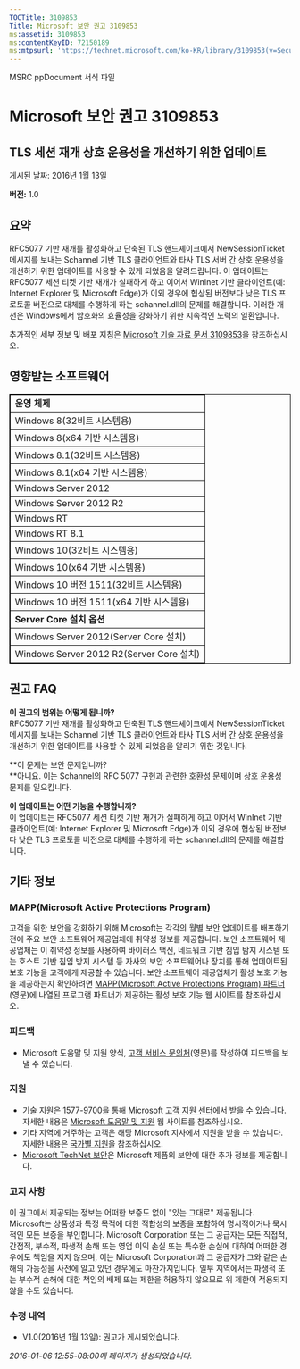 ```yaml
---
TOCTitle: 3109853
Title: Microsoft 보안 권고 3109853
ms:assetid: 3109853
ms:contentKeyID: 72150189
ms:mtpsurl: 'https://technet.microsoft.com/ko-KR/library/3109853(v=Security.10)'
---
```


MSRC ppDocument 서식 파일

Microsoft 보안 권고 3109853
===========================

TLS 세션 재개 상호 운용성을 개선하기 위한 업데이트
--------------------------------------------------

게시된 날짜: 2016년 1월 13일

**버전:** 1.0

요약
----

<span id="sectionToggle0"></span>
RFC5077 기반 재개를 활성화하고 단축된 TLS 핸드셰이크에서 NewSessionTicket 메시지를 보내는 Schannel 기반 TLS 클라이언트와 타사 TLS 서버 간 상호 운용성을 개선하기 위한 업데이트를 사용할 수 있게 되었음을 알려드립니다. 이 업데이트는 RFC5077 세션 티켓 기반 재개가 실패하게 하고 이어서 WinInet 기반 클라이언트(예: Internet Explorer 및 Microsoft Edge)가 이외 경우에 협상된 버전보다 낮은 TLS 프로토콜 버전으로 대체를 수행하게 하는 schannel.dll의 문제를 해결합니다. 이러한 개선은 Windows에서 암호화의 효율성을 강화하기 위한 지속적인 노력의 일환입니다.

추가적인 세부 정보 및 배포 지침은 [Microsoft 기술 자료 문서 3109853](http://support.microsoft.com/ko-kr/kb/3109853)을 참조하십시오.

영향받는 소프트웨어
-------------------

<span id="sectionToggle1"></span>
 
<table style="border:1px solid black;">
<colgroup>
<col width="100%" />
</colgroup>
<tbody>
<tr class="odd">
<td style="border:1px solid black;"><strong>운영 체제</strong></td>
</tr>
<tr class="even">
<td style="border:1px solid black;">Windows 8(32비트 시스템용)</td>
</tr>
<tr class="odd">
<td style="border:1px solid black;">Windows 8(x64 기반 시스템용)</td>
</tr>
<tr class="even">
<td style="border:1px solid black;">Windows 8.1(32비트 시스템용)</td>
</tr>
<tr class="odd">
<td style="border:1px solid black;">Windows 8.1(x64 기반 시스템용)</td>
</tr>
<tr class="even">
<td style="border:1px solid black;">Windows Server 2012</td>
</tr>
<tr class="odd">
<td style="border:1px solid black;">Windows Server 2012 R2</td>
</tr>
<tr class="even">
<td style="border:1px solid black;">Windows RT</td>
</tr>
<tr class="odd">
<td style="border:1px solid black;">Windows RT 8.1</td>
</tr>
<tr class="even">
<td style="border:1px solid black;">Windows 10(32비트 시스템용)</td>
</tr>
<tr class="odd">
<td style="border:1px solid black;">Windows 10(x64 기반 시스템용)</td>
</tr>
<tr class="even">
<td style="border:1px solid black;">Windows 10 버전 1511(32비트 시스템용)</td>
</tr>
<tr class="odd">
<td style="border:1px solid black;">Windows 10 버전 1511(x64 기반 시스템용)</td>
</tr>
<tr class="even">
<td style="border:1px solid black;"><strong>Server Core 설치 옵션</strong></td>
</tr>
<tr class="odd">
<td style="border:1px solid black;">Windows Server 2012(Server Core 설치)</td>
</tr>
<tr class="even">
<td style="border:1px solid black;">Windows Server 2012 R2(Server Core 설치)</td>
</tr>
</tbody>
</table>
  
권고 FAQ  
--------
  
<span id="sectionToggle2"></span>
**이 권고의 범위는 어떻게 됩니까?**   
RFC5077 기반 재개를 활성화하고 단축된 TLS 핸드셰이크에서 NewSessionTicket 메시지를 보내는 Schannel 기반 TLS 클라이언트와 타사 TLS 서버 간 상호 운용성을 개선하기 위한 업데이트를 사용할 수 있게 되었음을 알리기 위한 것입니다.
  
**이 문제는 보안 문제입니까?  
**아니요. 이는 Schannel의 RFC 5077 구현과 관련한 호환성 문제이며 상호 운용성 문제를 일으킵니다.
  
**이 업데이트는 어떤 기능을 수행합니까?**   
이 업데이트는 RFC5077 세션 티켓 기반 재개가 실패하게 하고 이어서 WinInet 기반 클라이언트(예: Internet Explorer 및 Microsoft Edge)가 이외 경우에 협상된 버전보다 낮은 TLS 프로토콜 버전으로 대체를 수행하게 하는 schannel.dll의 문제를 해결합니다.
  
기타 정보  
---------
  
<span id="sectionToggle3"></span>
### MAPP(Microsoft Active Protections Program)
  
고객을 위한 보안을 강화하기 위해 Microsoft는 각각의 월별 보안 업데이트를 배포하기 전에 주요 보안 소프트웨어 제공업체에 취약성 정보를 제공합니다. 보안 소프트웨어 제공업체는 이 취약성 정보를 사용하여 바이러스 백신, 네트워크 기반 침입 탐지 시스템 또는 호스트 기반 침임 방지 시스템 등 자사의 보안 소프트웨어나 장치를 통해 업데이트된 보호 기능을 고객에게 제공할 수 있습니다. 보안 소프트웨어 제공업체가 활성 보호 기능을 제공하는지 확인하려면 [MAPP(Microsoft Active Protections Program) 파트너](http://technet.microsoft.com/ko-kr/security/dn467918)(영문)에 나열된 프로그램 파트너가 제공하는 활성 보호 기능 웹 사이트를 참조하십시오.
  
### 피드백
  
-   Microsoft 도움말 및 지원 양식, [고객 서비스 문의처](http://support.microsoft.com/kb/?scid=sw;en;1257&amp;showpage=1&amp;ws=technet&amp;sd=tech)(영문)를 작성하여 피드백을 보낼 수 있습니다.
  
### 지원
  
-   기술 지원은 1577-9700을 통해 Microsoft [고객 지원 센터](https://support.microsoft.com/ko-kr/gp/gp_security_main)에서 받을 수 있습니다. 자세한 내용은 [Microsoft 도움말 및 지원](https://support.microsoft.com/ko-kr) 웹 사이트를 참조하십시오.  
-   기타 지역에 거주하는 고객은 해당 Microsoft 지사에서 지원을 받을 수 있습니다. 자세한 내용은 [국가별 지원](https://support2.microsoft.com/ko-kr/common/international.aspx)을 참조하십시오.  
-   [Microsoft TechNet 보안](http://technet.microsoft.com/ko-kr/security/default.aspx)은 Microsoft 제품의 보안에 대한 추가 정보를 제공합니다.
  
### 고지 사항
  
이 권고에서 제공되는 정보는 어떠한 보증도 없이 "있는 그대로" 제공됩니다. Microsoft는 상품성과 특정 목적에 대한 적합성의 보증을 포함하여 명시적이거나 묵시적인 모든 보증을 부인합니다. Microsoft Corporation 또는 그 공급자는 모든 직접적, 간접적, 부수적, 파생적 손해 또는 영업 이익 손실 또는 특수한 손실에 대하여 어떠한 경우에도 책임을 지지 않으며, 이는 Microsoft Corporation과 그 공급자가 그와 같은 손해의 가능성을 사전에 알고 있던 경우에도 마찬가지입니다. 일부 지역에서는 파생적 또는 부수적 손해에 대한 책임의 배제 또는 제한을 허용하지 않으므로 위 제한이 적용되지 않을 수도 있습니다.
  
### 수정 내역
  
-   V1.0(2016년 1월 13일): 권고가 게시되었습니다.
  
*2016-01-06 12:55-08:00에 페이지가 생성되었습니다.*
